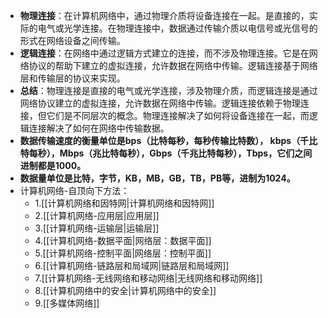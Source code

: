 - **物理连接**：在计算机网络中，通过物理介质将设备连接在一起。是直接的，实际的电气或光学连接。在物理连接中，数据通过传输介质以电信号或光信号的形式在网络设备之间传输。
- **逻辑连接**：在网络中通过逻辑方式建立的连接，而不涉及物理连接。它是在网络协议的帮助下建立的虚拟连接，允许数据在网络中传输。逻辑连接基于网络层和传输层的协议来实现。
- **总结**：物理连接是直接的电气或光学连接，涉及物理介质，而逻辑连接是通过网络协议建立的虚拟连接，允许数据在网络中传输。逻辑连接依赖于物理连接，但它们是不同层次的概念。物理连接解决了如何将设备连接在一起，而逻辑连接解决了如何在网络中传输数据。
- **数据传输速度的衡量单位是bps（比特每秒，每秒传输比特数）， kbps（千比特每秒），Mbps（兆比特每秒），Gbps（千兆比特每秒），Tbps，它们之间进制都是1000。**
- **数据量单位是比特，字节，KB，MB，GB，TB，PB等，进制为1024。**
- 计算机网络-自顶向下方法：
	- 1.[[计算机网络和因特网|计算机网络和因特网]]
	- 2.[[计算机网络-应用层|应用层]]
	- 3.[[计算机网络-运输层|运输层]]
	- 4.[[计算机网络-数据平面|网络层：数据平面]]
	- 5.[[计算机网络-控制平面|网络层：控制平面]]
	- 6.[[计算机网络-链路层和局域网|链路层和局域网]]
	- 7.[[计算机网络-无线网络和移动网络|无线网络和移动网络]]
	- 8.[[计算机网络中的安全|计算机网络中的安全]]
	- 9.[[多媒体网络]]
